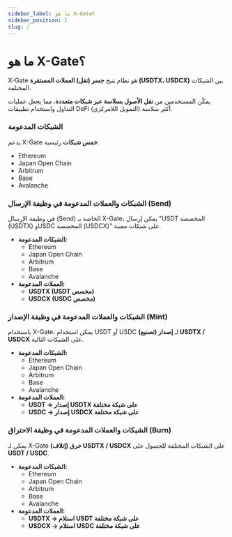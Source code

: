 ```yaml
---
sidebar_label: ما هو X-Gate؟
sidebar_position: 1
slug: /
---
```


# ما هو X-Gate؟

X-Gate هو نظام يتيح **جسر (نقل) العملات المستقرة (USDTX، USDCX)** بين الشبكات المختلفة.

يمكّن المستخدمين من **نقل الأصول بسلاسة عبر شبكات متعددة**، مما يجعل عمليات التداول واستخدام تطبيقات DeFi (التمويل اللامركزي) أكثر سلاسة.

### **الشبكات المدعومة**

يدعم X-Gate **خمس شبكات** رئيسية.

- Ethereum
- Japan Open Chain
- Arbitrum
- Base
- Avalanche

### **الشبكات والعملات المدعومة في وظيفة الإرسال (Send)**

في وظيفة الإرسال (Send) الخاصة بـ X-Gate، يمكن إرسال "USDT المخصصة (USDTX) وUSDC المخصصة (USDCX)" على شبكات معينة.

- **الشبكات المدعومة:**
    - Ethereum
    - Japan Open Chain
    - Arbitrum
    - Base
    - Avalanche
- **العملات المدعومة:**
    - **USDTX (USDT مخصص)**
    - **USDCX (USDC مخصص)**

### **الشبكات والعملات المدعومة في وظيفة الإصدار (Mint)**

باستخدام X-Gate، يمكن استخدام USDT أو USDC لـ **إصدار (تصنيع) USDTX / USDCX** على الشبكات التالية.

- **الشبكات المدعومة:**
    - Ethereum
    - Japan Open Chain
    - Arbitrum
    - Base
    - Avalanche
- **العملات المدعومة:**
    - **USDT → إصدار USDTX على شبكة مختلفة**
    - **USDC → إصدار USDCX على شبكة مختلفة**

### **الشبكات والعملات المدعومة في وظيفة الاحتراق (Burn)**

يمكن لـ X-Gate **حرق (إتلاف) USDTX / USDCX** على الشبكات المختلفة للحصول على **USDT / USDC**.

- **الشبكات المدعومة:**
    - Ethereum
    - Japan Open Chain
    - Arbitrum
    - Base
    - Avalanche
- **العملات المدعومة:**
    - **USDTX → استلام USDT على شبكة مختلفة**
    - **USDCX → استلام USDC على شبكة مختلفة**